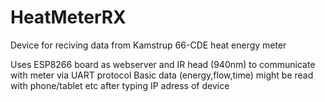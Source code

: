 # HeatMeterRX
Device for reciving data from Kamstrup 66-CDE heat energy meter

Uses ESP8266 board as webserver and IR head (940nm) to communicate with meter via UART protocol
Basic data (energy,flow,time) might be read with phone/tablet etc after typing IP adress of device
